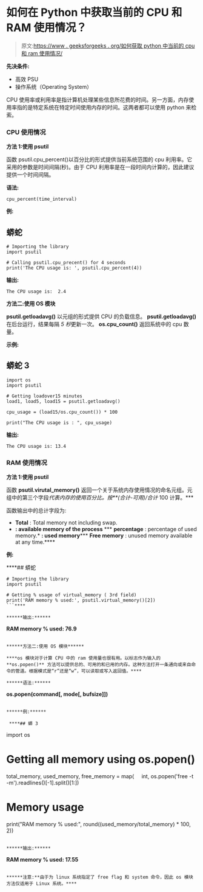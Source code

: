 # 如何在 Python 中获取当前的 CPU 和 RAM 使用情况？

> 原文:[https://www . geeksforgeeks . org/如何获取 python 中当前的 cpu 和 ram 使用情况/](https://www.geeksforgeeks.org/how-to-get-current-cpu-and-ram-usage-in-python/)

**先决条件:**

*   高效 PSU
*   操作系统（Operating System）

CPU 使用率或利用率是指计算机处理某些信息所花费的时间。另一方面，内存使用率指的是特定系统在特定时间使用内存的时间。这两者都可以使用 python 来检索。

### CPU 使用情况

**方法 1:使用 psutil**

函数 psutil.cpu_percent()以百分比的形式提供当前系统范围的 cpu 利用率。它采用的参数是时间间隔(秒)。由于 CPU 利用率是在一段时间内计算的，因此建议提供一个时间间隔。

**语法:**

```
cpu_percent(time_interval)
```

**例:**

## 蟒蛇

```
# Importing the library
import psutil

# Calling psutil.cpu_precent() for 4 seconds
print('The CPU usage is: ', psutil.cpu_percent(4))
```

**输出:**

```
The CPU usage is:  2.4
```

**方法二:使用 OS 模块**

**psutil.getloadavg()** 以元组的形式提供 CPU 的负载信息。 **psutil.getloadavg()** 在后台运行，结果每隔 *5 秒*更新一次。 **os.cpu_count()** 返回系统中的 cpu 数量。

**示例:**

## 蟒蛇 3

```
import os
import psutil

# Getting loadover15 minutes
load1, load5, load15 = psutil.getloadavg()

cpu_usage = (load15/os.cpu_count()) * 100

print("The CPU usage is : ", cpu_usage)
```

**输出:**

```
The CPU usage is: 13.4
```

### RAM 使用情况

**方法 1:使用 psutil**

函数 **psutil.virutal_memory()** 返回一个关于系统内存使用情况的命名元组。元组中的第三个字段*代表内存的使用百分比。按**(合计-可用)/合计* 100 计算。***

函数输出中的总计字段为:

*   **Total** : Total memory not including swap.
*   **: available memory of the process**
***   **percentage** : percentage of used memory.*   **: used memory*****   **Free memory** : unused memory available at any time.****

******例:******

 ****## 蟒蛇

```
# Importing the library
import psutil

# Getting % usage of virtual_memory ( 3rd field)
print('RAM memory % used:', psutil.virtual_memory()[2])
```**** 

******输出:******

```
**RAM memory % used: 76.9**
```

******方法二:使用 OS 模块******

****os 模块对于计算 CPU 中的 ram 使用量也很有用。以标志作为输入的 **os.popen()** 方法可以提供总的、可用的和已用的内存。这种方法打开一条通向或来自命令的管道。根据模式是“r”还是“w”，可以读取或写入返回值。****

******语法:******

```
**os.popen(command[, mode[, bufsize]])**
```

******例:******

 ****## 蟒 3

```
import os

# Getting all memory using os.popen()
total_memory, used_memory, free_memory = map(
    int, os.popen('free -t -m').readlines()[-1].split()[1:])

# Memory usage
print("RAM memory % used:", round((used_memory/total_memory) * 100, 2))
```**** 

******输出:******

```
**RAM memory % used: 17.55**
```

******注意:**由于为 linux 系统指定了 free flag 和 system 命令，因此 os 模块方法仅适用于 Linux 系统。****